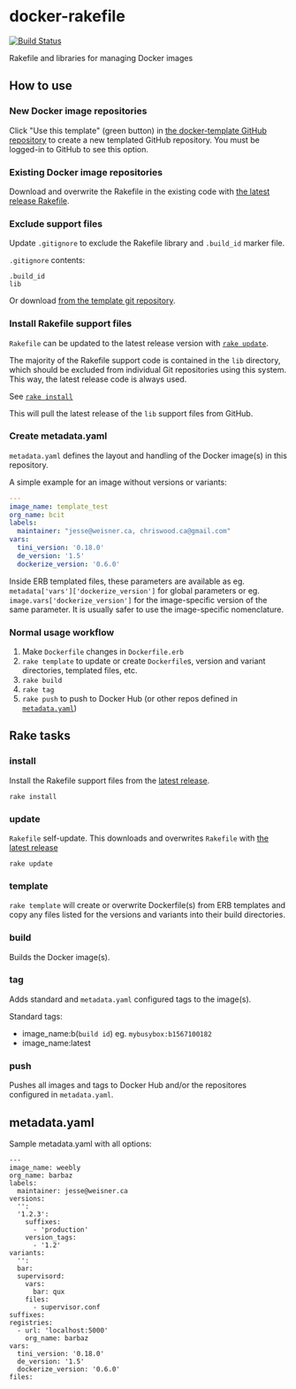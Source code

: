 # docker-rakefile
[![Build Status](https://travis-ci.org/itsbcit/docker-rakefile.svg?branch=master)](https://travis-ci.org/itsbcit/docker-rakefile)

Rakefile and libraries for managing Docker images

## How to use
### New Docker image repositories
Click "Use this template" (green button) in [the docker-template GitHub repository](https://github.com/itsbcit/docker-template) to create a new templated GitHub repository. You must be logged-in to GitHub to see this option.

### Existing Docker image repositories
Download and overwrite the Rakefile in the existing code with [the latest release Rakefile](https://github.com/itsbcit/docker-rakefile/releases/latest/download/Rakefile).

### Exclude support files
Update `.gitignore` to exclude the Rakefile library and `.build_id` marker file.

`.gitignore` contents:
```
.build_id
lib
```
Or download [from the template git repository](https://github.com/itsbcit/docker-template/raw/master/.gitignore).

### Install Rakefile support files
`Rakefile` can be updated to the latest release version with [`rake update`](#update).

The majority of the Rakefile support code is contained in the `lib` directory, which should be excluded from individual Git repositories using this system. This way, the latest release code is always used.

See [`rake install`](#install)

This will pull the latest release of the `lib` support files from GitHub.

### Create metadata.yaml
`metadata.yaml` defines the layout and handling of the Docker image(s) in this repository.

A simple example for an image without versions or variants:
```yaml
---
image_name: template_test
org_name: bcit
labels:
  maintainer: "jesse@weisner.ca, chriswood.ca@gmail.com"
vars:
  tini_version: '0.18.0'
  de_version: '1.5'
  dockerize_version: '0.6.0'
```

Inside ERB templated files, these parameters are available as eg. `metadata['vars']['dockerize_version']` for global parameters or eg. `image.vars['dockerize_version']` for the image-specific version of the same parameter. It is usually safer to use the image-specific nomenclature.

### Normal usage workflow

1. Make `Dockerfile` changes in `Dockerfile.erb`
2. `rake template` to update or create `Dockerfile`s, version and variant directories, templated files, etc.
3. `rake build`
4. `rake tag`
5. `rake push` to push to Docker Hub (or other repos defined in [`metadata.yaml`](#create-metadatayaml))

## Rake tasks
### install
Install the Rakefile support files from the [latest release](https://github.com/itsbcit/docker-rakefile/releases/latest).

`rake install`

### update
`Rakefile` self-update. This downloads and overwrites `Rakefile` with [the latest release](https://github.com/itsbcit/docker-rakefile/releases/latest/download/Rakefile)

`rake update`

### template

`rake template` will create or overwrite Dockerfile(s) from ERB templates and copy any files listed for the versions and variants into their build directories.

### build
Builds the Docker image(s).

### tag
Adds standard and `metadata.yaml` configured tags to the image(s).

Standard tags:
* image_name:b(`build id`) eg. `mybusybox:b1567100182`
* image_name:latest

### push
Pushes all images and tags to Docker Hub and/or the repositores configured in `metadata.yaml`.

## metadata.yaml
Sample metadata.yaml with all options:

```
---
image_name: weebly
org_name: barbaz
labels:
  maintainer: jesse@weisner.ca
versions:
  '':
  '1.2.3':
    suffixes:
      - 'production'
    version_tags:
      - '1.2'
variants:
  '':
  bar:
  supervisord:
    vars:
      bar: qux
    files:
      - supervisor.conf
suffixes:
registries:
  - url: 'localhost:5000'
    org_name: barbaz
vars:
  tini_version: '0.18.0'
  de_version: '1.5'
  dockerize_version: '0.6.0'
files:
```
